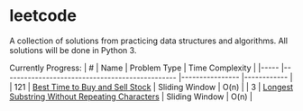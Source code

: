 # leetcode

A collection of solutions from practicing data structures and algorithms. All solutions will be done in Python 3.

Currently Progress:
| #   	| Name                                           	| Problem Type   	| Time Complexity 	|
|-----	|------------------------------------------------	|----------------	|------------	|
| 121 	| [Best Time to Buy and Sell Stock](https://leetcode.com/problems/best-time-to-buy-and-sell-stock/)                	| Sliding Window 	| O(n)       	|
| 3   	| [Longest Substring Without Repeating Characters](https://leetcode.com/problems/longest-substring-without-repeating-characters/) 	| Sliding Window 	| O(n)       	|
